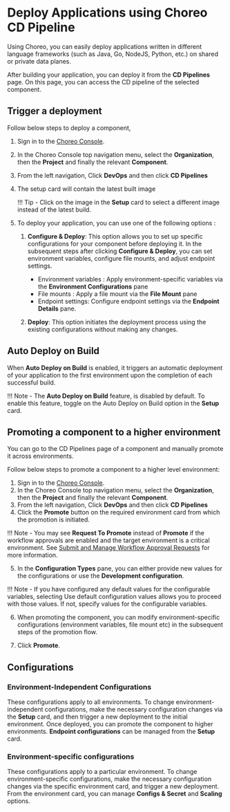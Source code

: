 # Deploy Applications using Choreo CD Pipeline

Using Choreo, you can easily deploy applications written in different language frameworks (such as Java, Go, NodeJS, Python, etc.) on shared or private data planes.

After building your application, you can deploy it from the **CD Pipelines** page. On this page, you can access the CD pipeline of the selected component.

## Trigger a deployment

Follow below steps to deploy a component,

1.  Sign in to the [Choreo Console](https://console.choreo.dev/).
2.  In the Choreo Console top navigation menu, select the **Organization**, then the **Project** and finally the relevant **Component**.
3.  From the left navigation, Click **DevOps** and then click **CD Pipelines**
4.  The setup card will contain the latest built image

    !!! Tip -
        Click on the image in the **Setup** card to select a different image instead of the latest build.

5.  To deploy your application, you can use one of the following options :

    1. **Configure & Deploy**: This option allows you to set up specific configurations for your component before deploying it. In the subsequent steps after clicking **Configure & Deploy**, you can set environment variables, configure file mounts, and adjust endpoint settings.

        - Environment variables : Apply environment-specific variables via the **Environment Configurations** pane
        - File mounts : Apply a file mount via the **File Mount** pane
        - Endpoint settings: Configure endpoint settings via the **Endpoint Details** pane.

    2. **Deploy**: This option initiates the deployment process using the existing configurations without making any changes.

## Auto Deploy on Build

When **Auto Deploy on Build** is enabled, it triggers an automatic deployment of your application to the first environment upon the completion of each successful build.

!!! Note -
    The **Auto Deploy on Build** feature, is disabled by default. To enable this feature, toggle on the Auto Deploy on Build option in the **Setup** card.

## Promoting a component to a higher environment

You can go to the CD Pipelines page of a component and manually promote it across environments.

Follow below steps to promote a component to a higher level environment:

1.  Sign in to the [Choreo Console](https://console.choreo.dev/).
2.  In the Choreo Console top navigation menu, select the **Organization**, then the **Project** and finally the relevant **Component**.
3.  From the left navigation, Click **DevOps** and then click **CD Pipelines**
4.  Click the **Promote** button on the required environment card from which the promotion is initiated.

!!! Note -
    You may see **Request To Promote** instead of **Promote** if the workflow approvals are enabled and the target environment is a critical environment. See [Submit and Manage Workflow Approval Requests](./submit-and-manage-workflow-approval-requests.md) for more information. 
    
5.  In the **Configuration Types** pane, you can either provide new values for the configurations or use the **Development configuration**.

!!! Note -
    If you have configured any default values for the configurable variables, selecting Use default configuration values allows you to proceed with those values. If not, specify values for the configurable variables.

6. When promoting the component, you can modify environment-specific configurations (environment variables, file mount etc) in the subsequent steps of the promotion flow.

7. Click **Promote**.

## Configurations

### Environment-Independent Configurations

These configurations apply to all environments. To change environment-independent configurations, make the necessary configuration changes via the **Setup** card, and then trigger a new deployment to the initial environment. Once deployed, you can promote the component to higher environments. **Endpoint configurations** can be managed from the **Setup** card.

### Environment-specific configurations
These configurations apply to a particular environment. To change environment-specific configurations, make the necessary configuration changes via the specific environment card, and trigger a new deployment. From the environment card, you can manage **Configs & Secret** and **Scaling** options.
